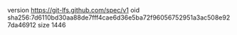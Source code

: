 version https://git-lfs.github.com/spec/v1
oid sha256:7d6110bd30aa88de7fff4cae6d36e5ba72f96056752951a3ac508e927da46912
size 1446
